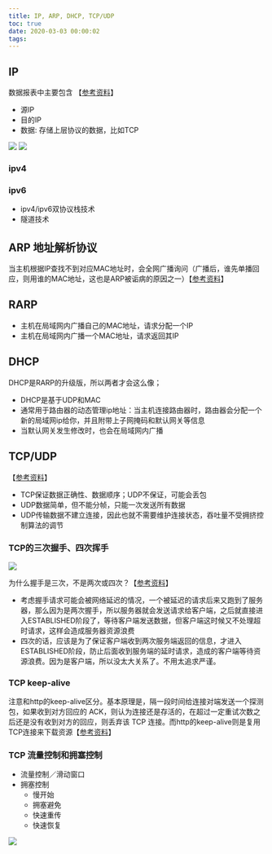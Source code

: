 ```yaml
---
title: IP, ARP, DHCP, TCP/UDP
toc: true
date: 2020-03-03 00:00:02
tags:
---
```


## IP
数据报表中主要包含 【[参考资料](https://www.kancloud.cn/lifei6671/tcp-ip/139886)】
* 源IP
* 目的IP
* 数据: 存储上层协议的数据，比如TCP

![](/img/Snip20200304_7.png)
![](/img/Snip20200304_8.png)

### ipv4
### ipv6
* ipv4/ipv6双协议栈技术
* 隧道技术


## ARP 地址解析协议
当主机根据IP查找不到对应MAC地址时，会全网广播询问（广播后，谁先单播回应，则用谁的MAC地址，这也是ARP被诟病的原因之一）【[参考资料](https://zhuanlan.zhihu.com/p/28771785)】

## RARP
* 主机在局域网内广播自己的MAC地址，请求分配一个IP
* 主机在局域网内广播一个MAC地址，请求返回其IP

## DHCP
DHCP是RARP的升级版，所以两者才会这么像；
* DHCP是基于UDP和MAC
* 通常用于路由器的动态管理ip地址：当主机连接路由器时，路由器会分配一个新的局域网ip给你，并且附带上子网掩码和默认网关等信息
* 当默认网关发生修改时，也会在局域网内广播


## TCP/UDP
【[参考资料](https://zhuanlan.zhihu.com/p/24860273)】
* TCP保证数据正确性、数据顺序；UDP不保证，可能会丢包
* UDP数据简单，但不能分帧，只能一次发送所有数据
* UDP传输数据不建立连接，因此也就不需要维护连接状态，吞吐量不受拥挤控制算法的调节

### TCP的三次握手、四次挥手
![](/img/Snip20200304_10.png)

为什么握手是三次，不是两次或四次？【[参考资料](https://github.com/jawil/blog/issues/14)】
* 考虑握手请求可能会被网络延迟的情况，一个被延迟的请求后来又跑到了服务器，那么因为是两次握手，所以服务器就会发送请求给客户端，之后就直接进入ESTABLISHED阶段了，等待客户端发送数据，但客户端这时候又不处理超时请求，这样会造成服务器资源浪费
* 四次的话，应该是为了保证客户端收到两次服务端返回的信息，才进入ESTABLISHED阶段，防止后面收到服务端的延时请求，造成的客户端等待资源浪费。因为是客户端，所以没太大关系了。不用太追求严谨。

### TCP keep-alive
注意和http的keep-alive区分。基本原理是，隔一段时间给连接对端发送一个探测包，如果收到对方回应的 ACK，则认为连接还是存活的，在超过一定重试次数之后还是没有收到对方的回应，则丢弃该 TCP 连接。而http的keep-alive则是复用TCP连接来下载资源【[参考资料](https://stackoverflow.com/questions/9334401/http-keep-alive-and-tcp-keep-alive)】


### TCP 流量控制和拥塞控制
* 流量控制／滑动窗口
* 拥塞控制
  * 慢开始
  * 拥塞避免
  * 快速重传
  * 快速恢复

![](/img/Snip20200304_11.png)

